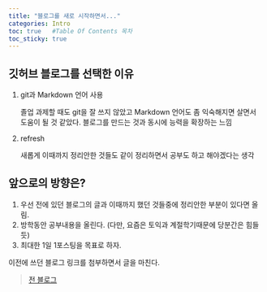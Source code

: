 ```yaml
---
title: "블로그를 새로 시작하면서..."
categories: Intro
toc: true   #Table Of Contents 목차 
toc_sticky: true
---
```

## 깃허브 블로그를 선택한 이유

1. git과 Markdown 언어 사용

   졸업 과제할 때도 git을 잘 쓰지 않았고 Markdown 언어도 좀 익숙해지면 살면서 도움이 될 것 같았다. 블로그를 만드는 것과 동시에 능력을 확장하는 느낌

2. refresh

   새롭게 이때까지 정리안한 것들도 같이 정리하면서 공부도 하고 해야겠다는 생각

## 앞으로의 방향은?

1. 우선 전에 있던 블로그의 글과 이때까지 했던 것들중에 정리안한 부분이 있다면 올림.
2. 방학동안 공부내용을 올린다. (다만, 요즘은 토익과 계절학기때문에 당분간은 힘들듯)
3. 최대한 1일 1포스팅을 목표로 하자. 

이전에 쓰던 블로그 링크를 첨부하면서 글을 마친다.
> [전 블로그](https://begamedeveloper.tistory.com)

